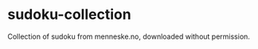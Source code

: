 sudoku-collection
=================

Collection of sudoku from menneske.no, downloaded without permission.